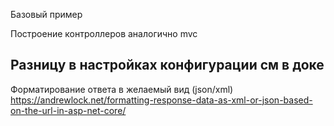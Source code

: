 Базовый пример

Построение контроллеров аналогично mvc

Разницу в настройках конфигурации см в доке
---
Форматирование ответа в желаемый вид (json/xml)
https://andrewlock.net/formatting-response-data-as-xml-or-json-based-on-the-url-in-asp-net-core/
